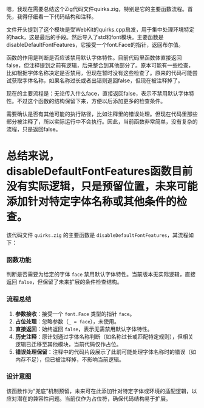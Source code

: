 嗯，我现在需要总结这个Zig代码文件quirks.zig，特别是它的主要函数流程。首先，我得仔细看一下代码结构和注释。

文件开头提到了这个模块是受WebKit的quirks.cpp启发，用于集中处理环境特定的hack，这是最后的手段。然后导入了std和font模块。主要函数是disableDefaultFontFeatures，它接受一个font.Face的指针，返回布尔值。

函数的作用是判断是否应该禁用默认字体特性。目前代码里函数体直接返回false，但注释提到之前有逻辑，后来整合到其他部分了。原本可能有一些检查，比如根据字体名称决定是否禁用，但现在暂时没有这些检查了。原来的代码可能尝试获取字体名称，如果名称过长或者出错则返回false，但现在被注释掉了。

现在的主要流程是：无论传入什么face，直接返回false，表示不禁用默认字体特性。不过这个函数的结构保留下来，方便以后添加更多的检查条件。

需要确认是否有其他可能的执行路径，比如注释里的错误处理。但现在代码里那些部分被注释了，所以实际运行中不会执行。因此，当前函数非常简单，没有复杂的流程，只是返回false。

总结来说，disableDefaultFontFeatures函数目前没有实际逻辑，只是预留位置，未来可能添加针对特定字体名称或其他条件的检查。
================================================
该代码文件 `quirks.zig` 的主要函数是 `disableDefaultFontFeatures`，其流程如下：

### 函数功能
判断是否需要为给定的字体 `face` 禁用默认字体特性。当前版本无实际逻辑，直接返回 `false`，但保留了未来扩展的条件检查结构。

### 流程总结
1. **参数接收**：接受一个 `font.Face` 类型的指针 `face`。
2. **占位处理**：忽略参数（`_ = face`），未使用。
3. **直接返回**：始终返回 `false`，表示无需禁用默认字体特性。
4. **历史注释**：原计划通过字体名称判断（如名称过长或匹配特定规则），但相关逻辑已迁移至其他模块，当前代码仅作占位。
5. **错误处理保留**：注释中的代码片段展示了此前可能处理字体名称时的错误（如内存不足），但已被注释掉，不影响当前逻辑。

### 设计意图
该函数作为“兜底”机制预留，未来可在此添加针对特定字体或环境的适配逻辑，以应对潜在的兼容性问题。当前仅作为占位符，确保代码结构易于扩展。